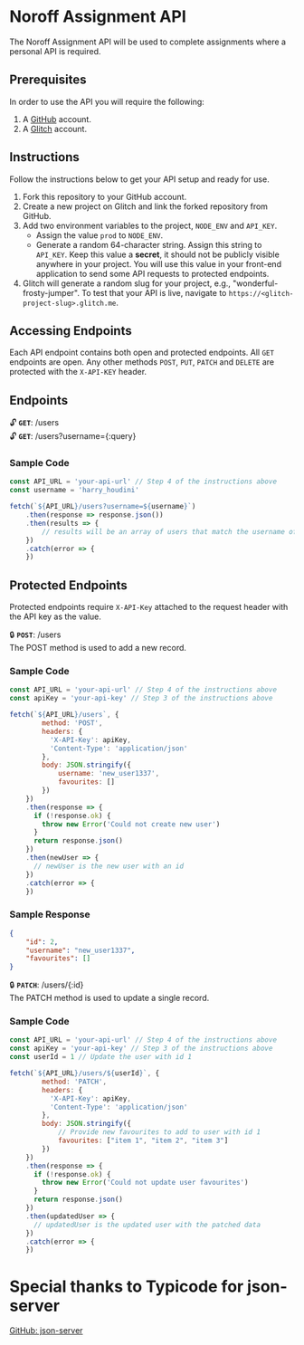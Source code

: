 # Noroff Assignment API

The Noroff Assignment API will be used to complete assignments where a personal API is required.

## Prerequisites
In order to use the API you will require the following:
1. A [GitHub](https://github.com/) account.
2. A [Glitch](https://glitch.com/) account.

## Instructions
Follow the instructions below to get your API setup and ready for use.

1. Fork this repository to your GitHub account.
2. Create a new project on Glitch and link the forked repository from GitHub.
3. Add two environment variables to the project, `NODE_ENV` and `API_KEY`.
   - Assign the value `prod` to `NODE_ENV`.
   - Generate a random 64-character string. Assign this string to `API_KEY`. Keep this value a **secret**, it should not be publicly visible anywhere in your project. You will use this value in your front-end application to send some API requests to protected endpoints.
4. Glitch will generate a random slug for your project, e.g., "wonderful-frosty-jumper". To test that your API is live, navigate to `https://<glitch-project-slug>.glitch.me`.

## Accessing Endpoints

Each API endpoint contains both open and protected endpoints. All `GET` endpoints are open. Any other methods `POST`, `PUT`, `PATCH` and `DELETE` are protected with the `X-API-KEY` header.

## Endpoints

🔓 **`GET`**: /users
<br>
🔓 **`GET`**: /users?username={:query}

### Sample Code
```javascript
const API_URL = 'your-api-url' // Step 4 of the instructions above
const username = 'harry_houdini'

fetch(`${API_URL}/users?username=${username}`)
    .then(response => response.json())
    .then(results => {
        // results will be an array of users that match the username of 'harry_houdini'.
    })
    .catch(error => {
    })
```

## Protected Endpoints

Protected endpoints require `X-API-Key` attached to the request header with the API key as the value.

🔒 **`POST`**: /users
<br>
The POST method is used to add a new record.

### Sample Code
```javascript
const API_URL = 'your-api-url' // Step 4 of the instructions above
const apiKey = 'your-api-key' // Step 3 of the instructions above

fetch(`${API_URL}/users`, {
        method: 'POST',
        headers: {
          'X-API-Key': apiKey,
          'Content-Type': 'application/json'
        },
        body: JSON.stringify({ 
            username: 'new_user1337', 
            favourites: [] 
        })
    })
    .then(response => {
      if (!response.ok) {
        throw new Error('Could not create new user')
      }
      return response.json()
    })
    .then(newUser => {
      // newUser is the new user with an id
    })
    .catch(error => {
    })
```

### Sample Response

```json
{
    "id": 2,
    "username": "new_user1337",
    "favourites": []
}
```
🔒 **`PATCH`**: /users/{:id}
<br>
The PATCH method is used to update a single record.

### Sample Code
```javascript
const API_URL = 'your-api-url' // Step 4 of the instructions above
const apiKey = 'your-api-key' // Step 3 of the instructions above
const userId = 1 // Update the user with id 1

fetch(`${API_URL}/users/${userId}`, {
        method: 'PATCH',
        headers: {
          'X-API-Key': apiKey,
          'Content-Type': 'application/json'
        },
        body: JSON.stringify({ 
            // Provide new favourites to add to user with id 1
            favourites: ["item 1", "item 2", "item 3"] 
        })
    })
    .then(response => {
      if (!response.ok) {
        throw new Error('Could not update user favourites')
      }
      return response.json()
    })
    .then(updatedUser => {
      // updatedUser is the updated user with the patched data
    })
    .catch(error => {
    })
```

# Special thanks to Typicode for json-server

[GitHub: json-server](https://github.com/typicode/json-server)
